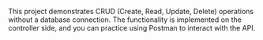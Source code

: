 This project demonstrates CRUD (Create, Read, Update, Delete) operations without a database connection. The functionality is implemented on the controller side, and you can practice using Postman to interact with the API.

